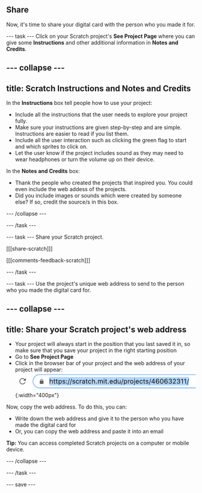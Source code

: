 ## Share
Now, it's time to share your digital card with the person who you made it for. 

--- task ---
Click on your Scratch project's **See Project Page** where you can give some **Instructions** and other additional information in **Notes and Credits**.

--- collapse ---
---
title: Scratch Instructions and Notes and Credits
---

In the **Instructions** box tell people how to use your project:
+ Include all the instructions that the user needs to explore your project fully. 
+ Make sure your instructions are given step-by-step and are simple. Instructions are easier to read if you list them.
+ Include all the user interaction such as clicking the green flag to start and which sprites to click on. 
+ Let the user know if the project includes sound as they may need to wear headphones or turn the volume up on their device.

In the **Notes and Credits** box:
+ Thank the people who created the projects that inspired you. You could even include the web addess of the projects.
+ Did you include images or sounds which were created by someone else? If so, credit the source/s in this box.

--- /collapse ---

--- /task ---

--- task ---
Share your Scratch project.
 
[[[share-scratch]]]
 
[[[comments-feedback-scratch]]]

--- /task ---

--- task ---
Use the project's unique web address to send to the person who you made the digital card for.

--- collapse ---
---
title: Share your Scratch project's web address
---
+ Your project will always start in the position that you last saved it in, so make sure that you save your project in the right starting position
+ Go to **See Project Page**
+ Click in the browser bar of your project and the web address of your project will appear:
![Show web address](images/from-me-webaddress.png){:width="400px"}

Now, copy the web address. To do this, you can:
+ Write down the web address and give it to the person who you have made the digital card for
+ Or, you can copy the web address and paste it into an email

**Tip:** You can access completed Scratch projects on a computer or mobile device. 

--- /collapse ---

--- /task ---

--- save ---
